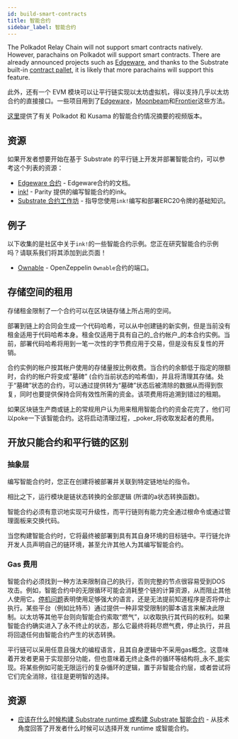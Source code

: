 ```yaml
---
id: build-smart-contracts
title: 智能合约
sidebar_label: 智能合约
---
```


The Polkadot Relay Chain will not support smart contracts natively. However, parachains on Polkadot will support smart contracts. There are already announced projects such as [Edgeware](https://edgewa.re), and thanks to the Substrate built-in [contract pallet](https://substrate.dev/rustdocs/v2.0.1/pallet_contracts/index.html), it is likely that more parachains will support this feature.

此外，还有一个 EVM 模块可以让平行链实现以太坊虚拟机，得以支持几乎以太坊合约的直接接口。一些项目用到了[Edgeware](https://edgewa.re)，[Moonbeam](https://moonbeam.network/)和[Frontier](https://github.com/paritytech/frontier)这些方法。

[这里](https://www.youtube.com/watch?v=fKHkFBXaUxQ)提供了有关 Polkadot 和 Kusama 的智能合约情况摘要的视频版本。

## 资源

如果开发者想要开始在基于 Substrate 的平行链上开发并部署智能合约，可以参考这个列表的资源：

- [Edgeware 合约](https://contracts.edgewa.re) - Edgeware合约的文档。
- [ink!](https://github.com/paritytech/ink) - Parity 提供的编写智能合约的ink。
- [Substrate 合约工作坊](https://substrate.dev/substrate-contracts-workshop/#/) - 指导您使用`ink!`编写和部署ERC20令牌的基础知识。

## 例子

以下收集的是社区中关于`ink!`的一些智能合约示例。您正在研究智能合约示例吗？请联系我们将其添加到此页面！

- [Ownable](https://github.com/JesseAbram/foRust/) - OpenZeppelin `Ownable`合约的端口。

## 存储空间的租用

存储租金限制了一个合约可以在区块链存储上所占用的空间。

部署到链上的合同会生成一个代码哈希，可以从中创建链的新实例，但是当前没有租金适用于代码哈希本身。租金仅适用于具有自己的_合约帐户_的本合约实例。当前，部署代码哈希将用到一笔一次性的字节费应用于交易，但是没有反复性的开销。

合约实例的帐户按其帐户使用的存储量按比例收费。当合约的余额低于指定的限额时，合约的帐户将变成“墓碑” (合约当前状态的哈希值)，并且将清理其存储。处于“墓碑”状态的合约，可以通过提供转为“墓碑”状态后被清除的数据从而得到恢复，同时也要提供保持合同有效性所需的资金。该项费用将追溯到错过的租期。

如果区块链生产商或链上的常规用户认为用来租用智能合约的资金花完了，他们可以poke一下该智能合约。这将启动清理过程，_poker_将收取发起者的费用。

## 开放只能合约和平行链的区别

### 抽象层

编写智能合约时，您正在创建将被部署并关联到特定链地址的指令。

相比之下，运行模块是链状态转换的全部逻辑 (所谓的a状态转换函数)。

智能合约必须有意识地实现可升级性，而平行链则有能力完全通过根命令或通过管理面板来交换代码。

当您构建智能合约时，它将最终被部署到具有其自身环境的目标链中。平行链允许开发人员声明自己的链环境，甚至允许其他人为其编写智能合约。

### Gas 费用

智能合约必须找到一种方法来限制自己的执行，否则完整的节点很容易受到DOS攻击。例如，智能合约中的无限循环可能会消耗整个链的计算资源，从而阻止其他人使用它。[停机问题](https://en.wikipedia.org/wiki/Halting_problem)表明使用足够强大的语言，还是无法提前知道程序是否将停止执行。某些平台（例如比特币）通过提供一种非常受限制的脚本语言来解决此限制。以太坊等其他平台则向智能合约索取“燃气”，以收取执行其代码的权利。如果智能合约确实进入了永不终止的状态，那么它最终将耗尽燃气费，停止执行，并且将回退任何由智能合约产生的状态转换。

平行链可以采用任意且强大的编程语言，且其自身逻辑中不采用gas概念。这意味着开发者更易于实现部分功能，但也意味着无终止条件的循环等结构将_永不_能实现。将某些例如可能无限运行的复杂循环的逻辑，置于非智能合约层，或者尝试将它们完全消除，往往是更明智的选择。

## 资源

- [应该在什么时候构建 Substrate runtime 或构建 Substrate 智能合约](https://stackoverflow.com/a/56041305) - 从技术角度回答了开发者什么时候可以选择开发 runtime 或智能合约。
